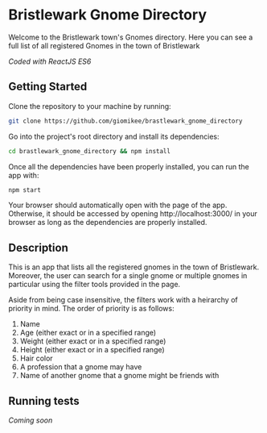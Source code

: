 # Bristlewark Gnome Directory

Welcome to the Bristlewark town's Gnomes directory. Here you can see a full list of all registered Gnomes in the town of Bristlewark

*Coded with ReactJS ES6*

## Getting Started

Clone the repository to your machine by running:
```bash
git clone https://github.com/giomikee/brastlewark_gnome_directory
```

Go into the project's root directory and install its dependencies:
```bash
cd brastlewark_gnome_directory && npm install
```

Once all the dependencies have been properly installed, you can run the app with:
```bash
npm start
```

Your browser should automatically open with the page of the app. Otherwise, it should be accessed by opening http://localhost:3000/ in your browser as long as the dependencies are properly installed.

## Description

This is an app that lists all the registered gnomes in the town of Bristlewark. Moreover, the user can search for a single gnome or multiple gnomes in particular using the filter tools provided in the page.

Aside from being case insensitive, the filters work with a heirarchy of priority in mind. The order of priority is as follows:
1. Name
2. Age (either exact or in a specified range)
3. Weight (either exact or in a specified range)
4. Height (either exact or in a specified range)
5. Hair color
6. A profession that a gnome may have
7. Name of another gnome that a gnome might be friends with

## Running tests

*Coming soon*
